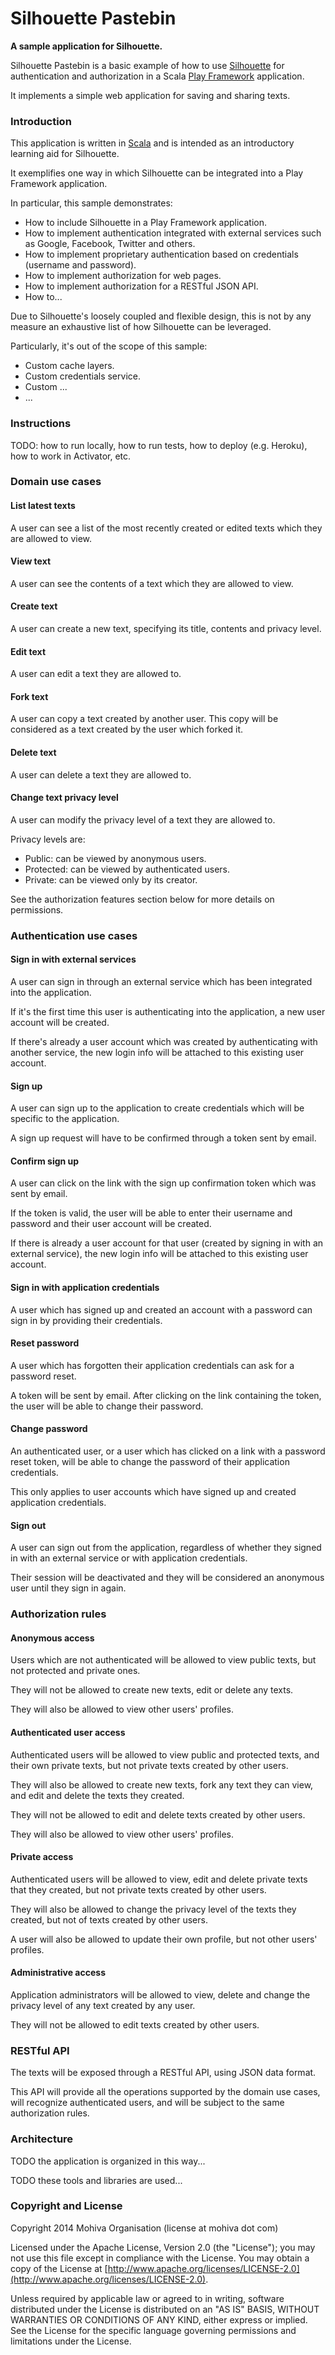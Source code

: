 Silhouette Pastebin
===================

**A sample application for Silhouette.**

Silhouette Pastebin is a basic example of how to use [Silhouette](http://silhouette.mohiva.com/) for authentication and authorization in a Scala [Play Framework](http://www.playframework.com/) application.

It implements a simple web application for saving and sharing texts.


### Introduction

This application is written in [Scala](http://www.scala-lang.org/) and is intended as an introductory learning aid for Silhouette.

It exemplifies one way in which Silhouette can be integrated into a Play Framework application.

In particular, this sample demonstrates:

* How to include Silhouette in a Play Framework application.
* How to implement authentication integrated with external services such as Google, Facebook, Twitter and others.
* How to implement proprietary authentication based on credentials (username and password).
* How to implement authorization for web pages.
* How to implement authorization for a RESTful JSON API.
* How to...

Due to Silhouette's loosely coupled and flexible design, this is not by any measure an exhaustive list of how Silhouette can be leveraged.

Particularly, it's out of the scope of this sample:

* Custom cache layers.
* Custom credentials service.
* Custom ...
* ...


### Instructions

TODO: how to run locally, how to run tests, how to deploy (e.g. Heroku), how to work in Activator, etc.


### Domain use cases

#### List latest texts

A user can see a list of the most recently created or edited texts which they are allowed to view.

#### View text

A user can see the contents of a text which they are allowed to view.

#### Create text

A user can create a new text, specifying its title, contents and privacy level.

#### Edit text

A user can edit a text they are allowed to.

#### Fork text

A user can copy a text created by another user. This copy will be considered as a text created by the user which forked it.

#### Delete text

A user can delete a text they are allowed to.

#### Change text privacy level

A user can modify the privacy level of a text they are allowed to.

Privacy levels are:

* Public: can be viewed by anonymous users.
* Protected: can be viewed by authenticated users.
* Private: can be viewed only by its creator.

See the authorization features section below for more details on permissions.


### Authentication use cases

#### Sign in with external services

A user can sign in through an external service which has been integrated into the application.

If it's the first time this user is authenticating into the application, a new user account will be created.

If there's already a user account which was created by authenticating with another service, the new login info will be attached to this existing user account.

#### Sign up

A user can sign up to the application to create credentials which will be specific to the application.

A sign up request will have to be confirmed through a token sent by email.

#### Confirm sign up

A user can click on the link with the sign up confirmation token which was sent by email.

If the token is valid, the user will be able to enter their username and password and their user account will be created.

If there is already a user account for that user (created by signing in with an external service), the new login info will be attached to this existing user account.

#### Sign in with application credentials

A user which has signed up and created an account with a password can sign in by providing their credentials.

#### Reset password

A user which has forgotten their application credentials can ask for a password reset.

A token will be sent by email. After clicking on the link containing the token, the user will be able to change their password.

#### Change password

An authenticated user, or a user which has clicked on a link with a password reset token, will be able to change the password of their application credentials.

This only applies to user accounts which have signed up and created application credentials.

#### Sign out

A user can sign out from the application, regardless of whether they signed in with an external service or with application credentials.

Their session will be deactivated and they will be considered an anonymous user until they sign in again.


### Authorization rules

#### Anonymous access

Users which are not authenticated will be allowed to view public texts, but not protected and private ones.

They will not be allowed to create new texts, edit or delete any texts.

They will also be allowed to view other users' profiles.

#### Authenticated user access

Authenticated users will be allowed to view public and protected texts, and their own private texts, but not private texts created by other users.

They will also be allowed to create new texts, fork any text they can view, and edit and delete the texts they created.

They will not be allowed to edit and delete texts created by other users.

They will also be allowed to view other users' profiles.

#### Private access

Authenticated users will be allowed to view, edit and delete private texts that they created, but not private texts created by other users.

They will also be allowed to change the privacy level of the texts they created, but not of texts created by other users.

A user will also be allowed to update their own profile, but not other users' profiles.

#### Administrative access

Application administrators will be allowed to view, delete and change the privacy level of any text created by any user.

They will not be allowed to edit texts created by other users.


### RESTful API

The texts will be exposed through a RESTful API, using JSON data format.

This API will provide all the operations supported by the domain use cases, will recognize authenticated users, and will be subject to the same authorization rules.


### Architecture

TODO the application is organized in this way...

TODO these tools and libraries are used...


### Copyright and License

Copyright 2014 Mohiva Organisation (license at mohiva dot com)

Licensed under the Apache License, Version 2.0 (the "License");
you may not use this file except in compliance with the License.
You may obtain a copy of the License at
[http://www.apache.org/licenses/LICENSE-2.0](http://www.apache.org/licenses/LICENSE-2.0).

Unless required by applicable law or agreed to in writing, software
distributed under the License is distributed on an "AS IS" BASIS,
WITHOUT WARRANTIES OR CONDITIONS OF ANY KIND, either express or implied.
See the License for the specific language governing permissions and
limitations under the License.
